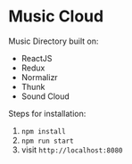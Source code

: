 # Music Cloud

Music Directory built on:
* ReactJS
* Redux
* Normalizr
* Thunk
* Sound Cloud

Steps for installation:

1. `npm install`
2. `npm run start`
3. visit `http://localhost:8080`